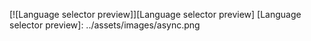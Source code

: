 

[![Language selector preview]][Language selector preview]
  [Language selector preview]: ../assets/images/async.png